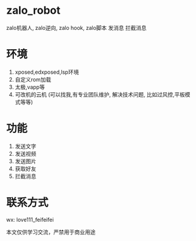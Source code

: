 # zalo_robot
zalo机器人, zalo逆向, zalo hook, zalo脚本 发消息 拦截消息


# 环境
1. xposed,edxposed,lsp环境
2. 自定义rom加载
3. 太极,vapp等
4. 可改机的云机 (可以找我,有专业团队维护, 解决技术问题, 比如过风控,平板模式等等)



# 功能
1. 发送文字
2. 发送视频
3. 发送图片
4. 获取好友
5. 拦截消息


# 联系方式


wx: love111_feifeifei

本文仅供学习交流，严禁用于商业用途
